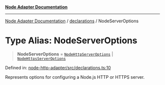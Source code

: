 [**Node Adapter Documentation**](../../README.md)

***

[Node Adapter Documentation](../../README.md) / [declarations](../README.md) / NodeServerOptions

# Type Alias: NodeServerOptions

> **NodeServerOptions** = [`NodeHttpServerOptions`](NodeHttpServerOptions.md) \| [`NodeHttpsServerOptions`](NodeHttpsServerOptions.md)

Defined in: [node-http-adapter/src/declarations.ts:10](https://github.com/stonemjs/node-http-adapter/blob/2d4cdca7f2d56ee189e6562c361aeaf96b9f1db2/src/declarations.ts#L10)

Represents options for configuring a Node.js HTTP or HTTPS server.
